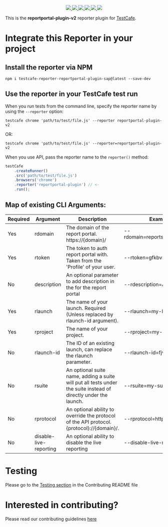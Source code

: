 <p align='center'>
  <a href='https://www.npmjs.com/package/testcafe-reporter-reportportal-plugin-sap'>
    <img src='https://img.shields.io/npm/v/testcafe-reporter-reportportal-plugin/latest?style=plastic' target='_blank' />
  </a>
  <a href='https://npmjs.org/package/testcafe-reporter-reportportal-plugin-sap' style='width:25px;height:20px;'>
    <img src='https://img.shields.io/npm/dm/testcafe-reporter-reportportal-plugin.svg?color=blue&style=plastic' target='_blank' />
  </a>
  <a href='https://github.com/danitseitlin/reportportal-testcafe-plugin-v2/issues' style='width:25px;height:20px;'>
    <img src='https://img.shields.io/github/issues/danitseitlin/reportportal-testcafe-plugin?style=plastic' target='_blank' />
  </a>
  <a href='https://npmjs.org/package/testcafe-reporter-reportportal-plugin-sap' style='width:25px;height:20px;'>
    <img src='https://img.shields.io/bundlephobia/min/testcafe-reporter-reportportal-plugin/latest?style=plastic' target='_blank' />
  </a>
  <a href='https://github.com/danitseitlin/reportportal-testcafe-plugin-v2/commits/master'>
    <img src='https://img.shields.io/github/last-commit/danitseitlin/reportportal-testcafe-plugin?style=plastic' />
  </a>
  <a href='https://github.com/danitseitlin/reportportal-testcafe-plugin-v2/blob/master/LICENSE'>
    <img src='https://img.shields.io/badge/license-Apache%202.0-blue.svg?style=plastic' target='_blank' />
  </a>
</p></p>

This is the **reportportal-plugin-v2** reporter plugin for [TestCafe](http://devexpress.github.io/testcafe).

# Integrate this Reporter in your project

## Install the reporter via NPM
```
npm i testcafe-reporter-reportportal-plugin-sap@latest --save-dev
```

## Use the reporter in your TestCafe test run
When you run tests from the command line, specify the reporter name by using the `--reporter` option:
```
testcafe chrome 'path/to/test/file.js' --reporter reportportal-plugin-v2
```
OR:
```
testcafe chrome 'path/to/test/file.js' --reporter=reportportal-plugin-v2
```

When you use API, pass the reporter name to the `reporter()` method:

```js
testCafe
    .createRunner()
    .src('path/to/test/file.js')
    .browsers('chrome')
    .reporter('reportportal-plugin') // <-
    .run();
```

## Map of existing CLI Arguments:

| Required | Argument   | Description                                                                                                     | Example                         | 
| -------- | ---------- | --------------------------------------------------------------------------------------------------------------- | ------------------------------- |
| Yes      | rdomain    | The domain of the report portal. https://{domain}/                                                              | --rdomain=reports.pl.portal.com |
| Yes      | rtoken     | The token to auth report portal with. Taken from the 'Profile' of your user.                                    | --rtoken=gfkbv5994350mg         |
| No       | description| An optional parameter to add description in the for the report portal                                           | --rdescription=ABCD             |
| Yes      | rlaunch    | The name of your launch. Required (Unless replaced by rlaunch-id argument).                                     | --rlaunch=my-launch             |
| Yes      | rproject   | The name of your project.                                                                                       | --rproject=my-project           |
| No       | rlaunch-id | The ID of an existing launch, can replace the rlaunch parameter.                                                | --rlaunch-id=fjvkdnvjgnf        |
| No       | rsuite     | An optional suite name, adding a suite will put all tests under the suite instead of directly under the launch. | --rsuite=my-suite-name          |
| No       | rprotocol  | An optional ability to override the protocol of the API protocol. {protocol}://{domain}/.                       | --rprotocol=http                |
| No       | disable-live-reporting | An optional ability to disable the live reporting                                                   | --disable-live-reporting        |


# Testing
Please go to the [Testing section](https://github.com/danitseitlin/reportportal-testcafe-plugin-v2/blob/master/CONTRIBUTING.md#running-tests) in the Contributing README file

# Interested in contributing?
Please read our contributing guidelines [here](https://github.com/danitseitlin/reportportal-testcafe-plugin-v2/blob/master/CONTRIBUTING.md)
